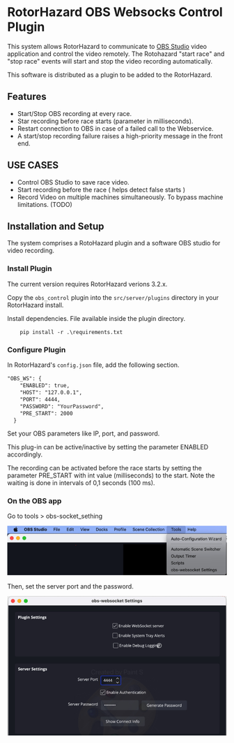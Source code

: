 # RotorHazard OBS Websocks Control Plugin
This system allows RotorHazard to communicate to [OBS Studio](https://obsproject.com/) video application and control the video remotely. The Rotohazard "start race" and "stop race" events will start and stop the video recording automatically.

This software is distributed as a plugin to be added to the RotorHazard.

## Features
* Start/Stop OBS recording at every race.
* Star recording before race starts (parameter in milliseconds).
* Restart connection to OBS in case of a failed call to the Webservice.
* A start/stop recording failure raises a high-priority message in the front end.

## USE CASES
* Control OBS Studio to save race video.
* Start recording before the race ( helps detect false starts )
* Record Video on multiple machines simultaneously. To bypass machine limitations.  (TODO)

## Installation and Setup

The system comprises a RotoHazard plugin and a software OBS studio for video recording.

### Install Plugin

The current version requires RotorHazard verions 3.2.x.

Copy the `obs_control` plugin into the `src/server/plugins` directory in your RotorHazard install.

Install dependencies. File available inside the plugin directory.

```
    pip install -r .\requirements.txt
```

### Configure Plugin

In RotorHazard's `config.json` file, add the following section.

```
"OBS_WS": {
	"ENABLED": true,
	"HOST": "127.0.0.1",
	"PORT": 4444,
	"PASSWORD": "YourPassword",
	"PRE_START": 2000
  }
```

Set your OBS parameters like IP, port, and password.

This plug-in can be active/inactive by setting the parameter ENABLED accordingly.

The recording can be activated before the race starts by setting the parameter PRE_START with int value (milliseconds) to the start. Note the waiting is done in intervals of 0,1 seconds (100 ms).


### On the OBS app

Go to tools > obs-socket_sething

<img src="image/obs_01_menu.png" alt="drawing" width="600"/>

Then, set the server port and the password. 

<img src="./image/Obs_02_sethings.png" alt="drawing" width="600"/>
